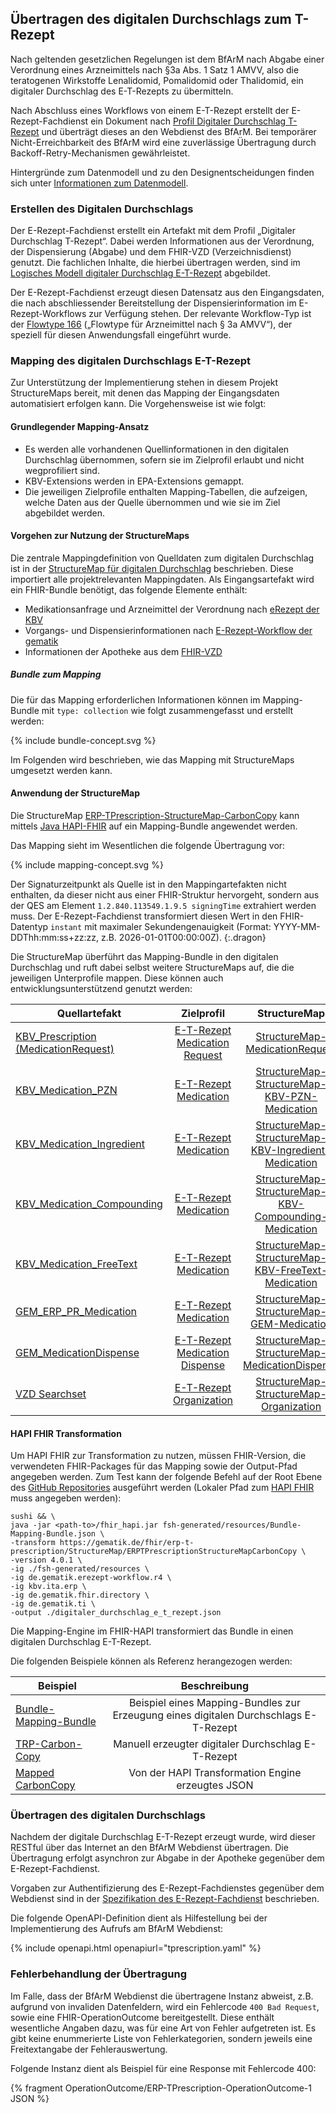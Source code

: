 ## Übertragen des digitalen Durchschlags zum T-Rezept

Nach geltenden gesetzlichen Regelungen ist dem BfArM nach Abgabe einer Verordnung eines Arzneimittels nach §3a Abs. 1 Satz 1 AMVV, also die teratogenen Wirkstoffe Lenalidomid, Pomalidomid oder Thalidomid, ein digitaler Durchschlag des E-T-Rezepts zu übermitteln.

Nach Abschluss eines Workflows von einem E-T-Rezept erstellt der E-Rezept-Fachdienst ein Dokument nach [Profil Digitaler Durchschlag T-Rezept](./StructureDefinition-erp-tprescription-carbon-copy.html) und überträgt dieses an den Webdienst des BfArM. Bei temporärer Nicht-Erreichbarkeit des BfArM wird eine zuverlässige Übertragung durch Backoff-Retry-Mechanismen gewährleistet.

Hintergründe zum Datenmodell und zu den Designentscheidungen finden sich unter [Informationen zum Datenmodell](./datamodel.html).

### Erstellen des Digitalen Durchschlags

Der E-Rezept-Fachdienst erstellt ein Artefakt mit dem Profil „Digitaler Durchschlag T-Rezept“. Dabei werden Informationen aus der Verordnung, der Dispensierung (Abgabe) und dem FHIR-VZD (Verzeichnisdienst) genutzt. Die fachlichen Inhalte, die hierbei übertragen werden, sind im [Logisches Modell digitaler Durchschlag E-T-Rezept](./StructureDefinition-erp-tprescription-carbon-copy-logical.html) abgebildet.

Der E-Rezept-Fachdienst erzeugt diesen Datensatz aus den Eingangsdaten, die nach abschliessender Bereitstellung der Dispensierinformation im E-Rezept-Workflows zur Verfügung stehen. Der relevante Workflow-Typ ist der [Flowtype 166](https://simplifier.net/erezept-workflow/gem-erp-cs-flowtype) („Flowtype für Arzneimittel nach § 3a AMVV“), der speziell für diesen Anwendungsfall eingeführt wurde.

### Mapping des digitalen Durchschlags E-T-Rezept

Zur Unterstützung der Implementierung stehen in diesem Projekt StructureMaps bereit, mit denen das Mapping der Eingangsdaten automatisiert erfolgen kann. Die Vorgehensweise ist wie folgt:

#### Grundlegender Mapping-Ansatz

- Es werden alle vorhandenen Quellinformationen in den digitalen Durchschlag übernommen, sofern sie im Zielprofil erlaubt und nicht wegprofiliert sind.
- KBV-Extensions werden in EPA-Extensions gemappt.
- Die jeweiligen Zielprofile enthalten Mapping-Tabellen, die aufzeigen, welche Daten aus der Quelle übernommen und wie sie im Ziel abgebildet werden.

#### Vorgehen zur Nutzung der StructureMaps

Die zentrale Mappingdefinition von Quelldaten zum digitalen Durchschlag ist in der [StructureMap für digitalen Durchschlag](./StructureMap-ERPTPrescriptionStructureMapCarbonCopy.html) beschrieben. Diese importiert alle projektrelevanten Mappingdaten. Als Eingangsartefakt wird ein FHIR-Bundle benötigt, das folgende Elemente enthält:

- Medikationsanfrage und Arzneimittel der Verordnung nach [eRezept der KBV](https://simplifier.net/eRezept)
- Vorgangs- und Dispensierinformationen nach [E-Rezept-Workflow der gematik](https://simplifier.net/erezept-workflow)
- Informationen der Apotheke aus dem [FHIR-VZD](https://simplifier.net/VZD-FHIR-Directory)

##### Bundle zum Mapping

Die für das Mapping erforderlichen Informationen können im Mapping-Bundle mit `type: collection` wie folgt zusammengefasst und erstellt werden:

<div class="gem-ig-svg-container" style="--box-width: 700px;">
    {% include bundle-concept.svg %}
</div>

Im Folgenden wird beschrieben, wie das Mapping mit StructureMaps umgesetzt werden kann.

#### Anwendung der StructureMap

Die StructureMap [ERP-TPrescription-StructureMap-CarbonCopy](./StructureMap-ERPTPrescriptionStructureMapCarbonCopy.html) kann mittels [Java HAPI-FHIR](https://github.com/hapifhir/org.hl7.fhir.core) auf ein Mapping-Bundle angewendet werden.

Das Mapping sieht im Wesentlichen die folgende Übertragung vor:

<div class="gem-ig-svg-container" style="--box-width: 700px;">
    {% include mapping-concept.svg %}
</div>

Der Signaturzeitpunkt als Quelle ist in den Mappingartefakten nicht enthalten, da dieser nicht aus einer FHIR-Struktur hervorgeht, sondern aus der QES am Element `1.2.840.113549.1.9.5 signingTime` extrahiert werden muss. Der E-Rezept-Fachdienst transformiert diesen Wert in den FHIR-Datentyp `instant` mit maximaler Sekundengenauigkeit (Format: YYYY-MM-DDThh:mm:ss+zz:zz, z.B. 2026-01-01T00:00:00Z).
{:.dragon}

Die StructureMap überführt das Mapping-Bundle in den digitalen Durchschlag und ruft dabei selbst weitere StructureMaps auf, die die jeweiligen Unterprofile mappen. Diese können auch entwicklungsunterstützend genutzt werden:

| Quellartefakt  | Zielprofil | StructureMap |
| ------------- |:-------------:|:-------------:|
| [KBV_Prescription (MedicationRequest)](https://simplifier.net/erezept/kbv_pr_erp_prescription)| [E-T-Rezept Medication Request](./StructureDefinition-erp-tprescription-medication-request.html) | [StructureMap-MedicationRequest](./StructureMap-ERPTPrescriptionStructureMapMedicationRequest.html) |
| [KBV_Medication_PZN](https://simplifier.net/erezept/kbv_pr_erp_medication_pzn) | [E-T-Rezept Medication](./StructureDefinition-erp-tprescription-medication.html) | [StructureMap-StructureMap-KBV-PZN-Medication](./StructureMap-ERPTPrescriptionStructureMapKBVPZNMedication.html) |
| [KBV_Medication_Ingredient](https://simplifier.net/erezept/kbv_pr_erp_medication_ingredient) | [E-T-Rezept Medication](./StructureDefinition-erp-tprescription-medication.html) | [StructureMap-StructureMap-KBV-Ingredient-Medication](./StructureMap-ERPTPrescriptionStructureMapKBVIngredientMedication.html) |
| [KBV_Medication_Compounding](https://simplifier.net/erezept/kbv_pr_erp_medication_compounding) | [E-T-Rezept Medication](./StructureDefinition-erp-tprescription-medication.html) | [StructureMap-StructureMap-KBV-Compounding-Medication](./StructureMap-ERPTPrescriptionStructureMapKBVCompoundingMedication.html) |
| [KBV_Medication_FreeText](https://simplifier.net/erezept/kbv_pr_erp_medication_freetext) | [E-T-Rezept Medication](./StructureDefinition-erp-tprescription-medication.html) | [StructureMap-StructureMap-KBV-FreeText-Medication](./StructureMap-ERPTPrescriptionStructureMapKBVFreeTextMedication.html) |
| [GEM_ERP_PR_Medication](https://simplifier.net/erezept-workflow/gem_erp_pr_medication) | [E-T-Rezept Medication](./StructureDefinition-erp-tprescription-medication.html) | [StructureMap-StructureMap-GEM-Medication](./StructureMap-ERPTPrescriptionStructureMapGEMMedication.html) |
| [GEM_MedicationDispense](https://simplifier.net/erezept-workflow/gem_erp_pr_medicationdispense) | [E-T-Rezept Medication Dispense](./StructureDefinition-erp-tprescription-medication-dispense.html) | [StructureMap-StructureMap-MedicationDispense](./StructureMap-ERPTPrescriptionStructureMapMedicationDispense.html) |
| [VZD Searchset](./StructureDefinition-erp-tprescription-vzd-searchset.html) | [E-T-Rezept Organization](./StructureDefinition-erp-tprescription-organization.html) | [StructureMap-StructureMap-Organization](./StructureMap-ERPTPrescriptionStructureMapOrganization.html) |

#### HAPI FHIR Transformation

Um HAPI FHIR zur Transformation zu nutzen, müssen FHIR-Version, die verwendeten FHIR-Packages für das Mapping sowie der Output-Pfad angegeben werden. Zum Test kann der folgende Befehl auf der Root Ebene des [GitHub Repositories](https://github.com/gematik/spec-erp-t-prescription) ausgeführt werden (Lokaler Pfad zum [HAPI FHIR](https://github.com/hapifhir/org.hl7.fhir.core/releases) muss angegeben werden):
```
sushi && \
java -jar <path-to>/fhir_hapi.jar fsh-generated/resources/Bundle-Mapping-Bundle.json \
-transform https://gematik.de/fhir/erp-t-prescription/StructureMap/ERPTPrescriptionStructureMapCarbonCopy \
-version 4.0.1 \
-ig ./fsh-generated/resources \
-ig de.gematik.erezept-workflow.r4 \
-ig kbv.ita.erp \
-ig de.gematik.fhir.directory \
-ig de.gematik.ti \
-output ./digitaler_durchschlag_e_t_rezept.json
```

Die Mapping-Engine im FHIR-HAPI transformiert das Bundle in einen digitalen Durchschlag E-T-Rezept.

Die folgenden Beispiele können als Referenz herangezogen werden:

| Beispiel  | Beschreibung |
| ------------- |:-------------:|
|[Bundle-Mapping-Bundle](./Bundle-Mapping-Bundle.html)|Beispiel eines Mapping-Bundles zur Erzeugung eines digitalen Durchschlags E-T-Rezept|
|[TRP-Carbon-Copy](./Parameters-TRP-Carbon-Copy.html)|Manuell erzeugter digitaler Durchschlag E-T-Rezept|
|[Mapped CarbonCopy](./Bundle-erp-t-prescription-carbon-copy-actual.json)|Von der HAPI Transformation Engine erzeugtes JSON|

### Übertragen des digitalen Durchschlags

Nachdem der digitale Durchschlag E-T-Rezept erzeugt wurde, wird dieser RESTful über das Internet an den BfArM Webdienst übertragen. Die Übertragung erfolgt asynchron zur Abgabe in der Apotheke gegenüber dem E-Rezept-Fachdienst.

Vorgaben zur Authentifizierung des E-Rezept-Fachdienstes gegenüber dem Webdienst sind in der [Spezifikation des E-Rezept-Fachdienst](https://gemspec.gematik.de/docs/gemSpec/gemSpec_FD_eRp/latest/) beschrieben.

Die folgende OpenAPI-Definition dient als Hilfestellung bei der Implementierung des Aufrufs am BfArM Webdienst:

{% include openapi.html openapiurl="tprescription.yaml" %}

### Fehlerbehandlung der Übertragung

Im Falle, dass der BfArM Webdienst die übertragene Instanz abweist, z.B. aufgrund von invaliden Datenfeldern, wird ein Fehlercode `400 Bad Request`, sowie eine FHIR-OperationOutcome bereitgestellt. Diese enthält wesentliche Angaben dazu, was für eine Art von Fehler aufgetreten ist.
Es gibt keine enummerierte Liste von Fehlerkategorien, sondern jeweils eine Freitextangabe der Fehlerauswertung. 

Folgende Instanz dient als Beispiel für eine Response mit Fehlercode 400:

{% fragment OperationOutcome/ERP-TPrescription-OperationOutcome-1 JSON %}